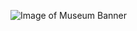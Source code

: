 ![Image of Museum Banner](https://github.com/PhadeTs/markdown-portfolio/blob/add-images-links/Philly%20Museum%20Banner.png)
